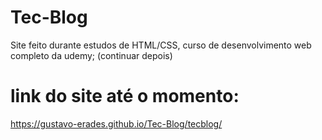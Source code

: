 # Tec-Blog
Site feito durante estudos de HTML/CSS, curso de desenvolvimento web completo da udemy; (continuar depois)
# link do site até o momento: 
https://gustavo-erades.github.io/Tec-Blog/tecblog/
